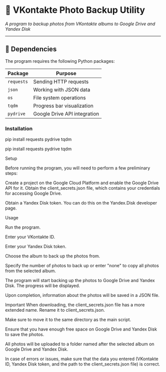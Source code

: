 # 📸 VKontakte Photo Backup Utility

_A program to backup photos from VKontakte albums to Google Drive and Yandex Disk_

---

## 🔧 Dependencies

The program requires the following Python packages:

| Package    | Purpose                          |
|------------|----------------------------------|
| `requests` | Sending HTTP requests            |
| `json`     | Working with JSON data           |
| `os`       | File system operations           |
| `tqdm`     | Progress bar visualization       |
| `pydrive`  | Google Drive API integration     |

### Installation

pip install requests pydrive tqdm



pip install requests pydrive tqdm

Setup

Before running the program, you will need to perform a few preliminary steps:

Create a project on the Google Cloud Platform and enable the Google Drive API for it. Obtain the client_secrets.json file, which contains your credentials for accessing Google Drive.

Obtain a Yandex Disk token. You can do this on the Yandex.Disk developer page.

Usage

Run the program.

Enter your VKontakte ID.

Enter your Yandex Disk token.

Choose the album to back up the photos from.

Specify the number of photos to back up or enter "none" to copy all photos from the selected album.

The program will start backing up the photos to Google Drive and Yandex Disk. The progress will be displayed.

Upon completion, information about the photos will be saved in a JSON file.

Important
When downloading, the client_secrets.json file has a more extended name. Rename it to client_secrets.json.

Make sure to move it to the same directory as the main script.

Ensure that you have enough free space on Google Drive and Yandex Disk to save the photos.

All photos will be uploaded to a folder named after the selected album on Google Drive and Yandex Disk.

In case of errors or issues, make sure that the data you entered (VKontakte ID, Yandex Disk token, and the path to the client_secrets.json file) is correct.
